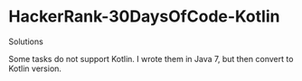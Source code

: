 # HackerRank-30DaysOfCode-Kotlin
Solutions

Some tasks do not support Kotlin. I wrote them in Java 7, but then convert to Kotlin version.

